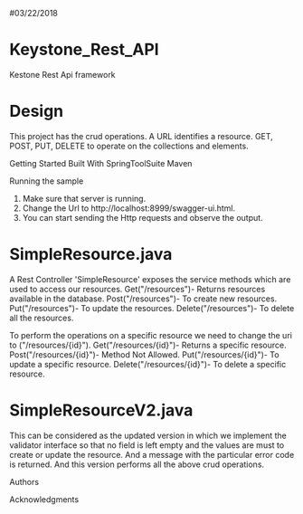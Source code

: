 #03/22/2018


# Keystone_Rest_API
Kestone Rest Api framework

# Design
  This project has the crud operations. A URL identifies a resource. GET, POST, PUT, DELETE to operate on the collections and elements.

Getting Started
Built With
SpringToolSuite
Maven

Running the sample
1. Make sure that server is running.
2. Change the Url to http://localhost:8999/swagger-ui.html.
3. You can start sending the Http requests and observe the output. 



# SimpleResource.java
A Rest Controller 'SimpleResource' exposes the service methods which are used to access our resources.
Get("/resources")- Returns resources available in the database.
Post("/resources")- To create new resources.
Put("/resources")- To update the resources.
Delete("/resources")- To delete all the resources.

To perform the operations on a specific resource we need to change the uri to ("/resources/{id}").
Get("/resources/{id}")- Returns a specific resource.
Post("/resources/{id}")- Method Not Allowed.
Put("/resources/{id}")- To update a specific resource.
Delete("/resources/{id}")- To delete a specific resource.


# SimpleResourceV2.java
This can be considered as the updated version in which we implement the validator interface so that no field is left empty and the values are must to create or update the resource. And a message with the particular error code is returned.
And this version performs all the above crud operations.







Authors

Acknowledgments

